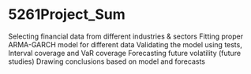 # 5261Project_Sum

Selecting financial data from different industries & sectors
Fitting proper ARMA-GARCH model for different data 
Validating the model 
using tests, Interval coverage and VaR coverage
Forecasting future volatility (future studies)
Drawing conclusions based on model and forecasts
